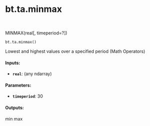 <div itemscope itemtype="http://developers.google.com/ReferenceObject">
<meta itemprop="name" content="bt.ta.minmax" />
<meta itemprop="path" content="Stable" />
</div>

# bt.ta.minmax

<!-- Insert buttons and diff -->

<table class="tfo-notebook-buttons tfo-api nocontent" align="left">

</table>



MINMAX(real[, timeperiod=?])

<pre class="devsite-click-to-copy prettyprint lang-py tfo-signature-link">
<code>bt.ta.minmax()
</code></pre>



<!-- Placeholder for "Used in" -->

Lowest and highest values over a specified period (Math Operators)

#### Inputs:


* <b>`real`</b>: (any ndarray)


#### Parameters:


* <b>`timeperiod`</b>: 30


#### Outputs:

min
max
